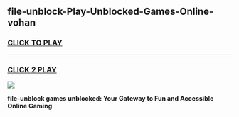 
## file-unblock-Play-Unblocked-Games-Online-vohan
<h3>
<a href="https://premium76.site?title=file-unblock&ref=25A">CLICK TO PLAY</a></h3>
<hr>

<h3>
<a href="https://premium76.site?title=file-unblock&ref=25A">CLICK 2 PLAY</a>
  
</h3>

<a href="https://premium76.site?title=file-unblock&ref=25A"><img src="https://clearcache.store/games.png"></a>


**file-unblock games unblocked: Your Gateway to Fun and Accessible Online Gaming**
